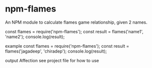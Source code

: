 # npm-flames

An NPM module to calculate flames game relationship, given 2 names.

const flames = require('npm-flames'); const result = flames('name1', 'name2'); console.log(result);

example 
const flames = require('npm-flames');
const result = flames('jagadeep', 'chiradep'); 
console.log(result);

output
Affection
see project file for how to use 
